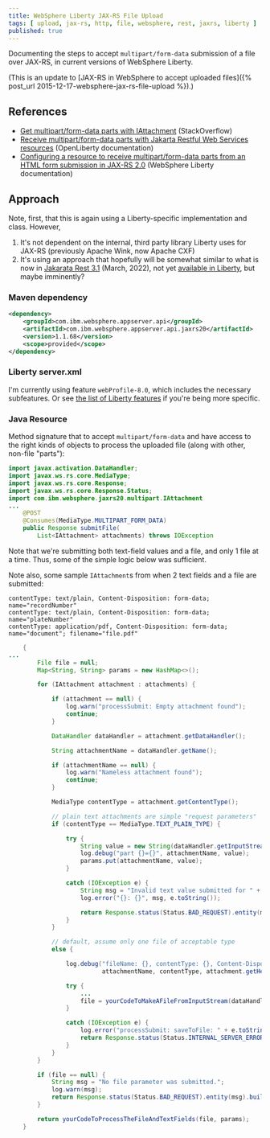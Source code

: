 ```yaml
---
title: WebSphere Liberty JAX-RS File Upload
tags: [ upload, jax-rs, http, file, websphere, rest, jaxrs, liberty ]
published: true
---
```

Documenting the steps to accept `multipart/form-data` submission of a file over JAX-RS, in current versions of WebSphere Liberty.

(This is an update to [JAX-RS in WebSphere to accept uploaded files]({% post_url 2015-12-17-websphere-jax-rs-file-upload %}).)

## References

- [Get multipart/form-data parts with IAttachment](https://stackoverflow.com/q/68638926/796761) (StackOverflow)
- [Receive multipart/form-data parts with Jakarta Restful Web Services resources](https://openliberty.io/docs/latest/send-receive-multipart-jaxrs.html#_receive_multipartform_data_parts_with_jakarta_restful_web_services_resources) (OpenLiberty documentation)
- [Configuring a resource to receive multipart/form-data parts from an HTML form submission in JAX-RS 2.0](https://www.ibm.com/docs/en/was-liberty/base?topic=djr2al-configuring-resource-receive-multipartform-data-parts-from-html-form-submission-in-jax-rs-20) (WebSphere Liberty documentation)

## Approach

Note, first, that this is again using a Liberty-specific implementation and class. However,
1. It's not dependent on the internal, third party library Liberty uses for JAX-RS (previously Apache Wink, now Apache CXF)
1. It's using an approach that hopefully will be somewhat similar to what is now in [Jakarata Rest 3.1](https://jakarta.ee/specifications/restful-ws/3.1/) (March, 2022), not yet [available in Liberty](https://www.ibm.com/docs/en/was-liberty/base?topic=management-liberty-features), but maybe imminently?

### Maven dependency

```xml
<dependency>
    <groupId>com.ibm.websphere.appserver.api</groupId>
    <artifactId>com.ibm.websphere.appserver.api.jaxrs20</artifactId>
    <version>1.1.68</version>
    <scope>provided</scope>
</dependency>
```

### Liberty server.xml

I'm currently using feature `webProfile-8.0`, which includes the necessary subfeatures. Or see [the list of Liberty features](https://www.ibm.com/docs/en/was-liberty/base?topic=management-liberty-features) if you're being more specific.

### Java Resource

Method signature that to accept `multipart/form-data` and have access to the right kinds of objects to process the uploaded file (along with other, non-file "parts"):

```java
import javax.activation.DataHandler;
import javax.ws.rs.core.MediaType;
import javax.ws.rs.core.Response;
import javax.ws.rs.core.Response.Status;
import com.ibm.websphere.jaxrs20.multipart.IAttachment
...
    @POST
    @Consumes(MediaType.MULTIPART_FORM_DATA)
    public Response submitFile(
        List<IAttachment> attachments) throws IOException
```

Note that we're submitting both text-field values and a file, and only 1 file at a time. Thus, some of the simple logic below was sufficient.

Note also, some sample `IAttachment`s from when 2 text fields and a file are submitted:
```
contentType: text/plain, Content-Disposition: form-data; name="recordNumber"
contentType: text/plain, Content-Disposition: form-data; name="plateNumber"
contentType: application/pdf, Content-Disposition: form-data; name="document"; filename="file.pdf"
```
```java
    {
...
        File file = null;
        Map<String, String> params = new HashMap<>();

        for (IAttachment attachment : attachments) {

            if (attachment == null) {
                log.warn("processSubmit: Empty attachment found");
                continue;
            }

            DataHandler dataHandler = attachment.getDataHandler();

            String attachmentName = dataHandler.getName();

            if (attachmentName == null) {
                log.warn("Nameless attachment found");
                continue;
            }

            MediaType contentType = attachment.getContentType();

            // plain text attachments are simple "request parameters"
            if (contentType == MediaType.TEXT_PLAIN_TYPE) {

                try {
                    String value = new String(dataHandler.getInputStream().readAllBytes(), StandardCharsets.UTF_8);
                    log.debug("part {}={}", attachmentName, value);
                    params.put(attachmentName, value);
                }

                catch (IOException e) {
                    String msg = "Invalid text value submitted for " + attachmentName;
                    log.error("{}: {}", msg, e.toString());

                    return Response.status(Status.BAD_REQUEST).entity(msg).build();
                }
            }

            // default, assume only one file of acceptable type
            else {

                log.debug("fileName: {}, contentType: {}, Content-Disposition: {}",
                          attachmentName, contentType, attachment.getHeader("Content-Disposition"));

                try {
                    ... 
                    file = yourCodeToMakeAFileFromInputStream(dataHandler.getInputStream());
                }

                catch (IOException e) {
                    log.error("processSubmit: saveToFile: " + e.toString());
                    return Response.status(Status.INTERNAL_SERVER_ERROR).entity("Unable to save file").build();
                }
            }
        }

        if (file == null) {
            String msg = "No file parameter was submitted.";
            log.warn(msg);
            return Response.status(Status.BAD_REQUEST).entity(msg).build();
        }

        return yourCodeToProcessTheFileAndTextFields(file, params);
    }
```
